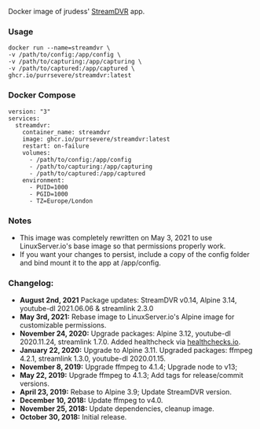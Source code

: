 Docker image of jrudess' [StreamDVR](https://github.com/jrudess/streamdvr) app.

### Usage
```
docker run --name=streamdvr \
-v /path/to/config:/app/config \
-v /path/to/capturing:/app/capturing \
-v /path/to/captured:/app/captured \
ghcr.io/purrsevere/streamdvr:latest
```

### Docker Compose
```
version: "3"
services:
  streamdvr:
    container_name: streamdvr
    image: ghcr.io/purrsevere/streamdvr:latest
    restart: on-failure
    volumes:
      - /path/to/config:/app/config
      - /path/to/capturing:/app/capturing
      - /path/to/captured:/app/captured
    environment:
      - PUID=1000
      - PGID=1000
      - TZ=Europe/London
```

### Notes
* This image was completely rewritten on May 3, 2021 to use LinuxServer.io's base image so that permissions properly work.
* If you want your changes to persist, include a copy of the config folder and bind mount it to the app at /app/config. 

### Changelog:
* **August 2nd, 2021** Package updates: StreamDVR v0.14, Alpine 3.14, youtube-dl 2021.06.06 & streamlink 2.3.0
* **May 3rd, 2021:** Rebase image to LinuxServer.io's Alpine image for customizable permissions.
* **November 24, 2020:** Upgrade packages: Alpine 3.12, youtube-dl 2020.11.24, streamlink 1.7.0. Added healthcheck via [healthchecks.io](https://healthchecks.io/).
* **January 22, 2020:** Upgrade to Alpine 3.11. Upgraded packages: ffmpeg 4.2.1, streamlink 1.3.0, youtube-dl 2020.01.15.
* **November 8, 2019:** Upgrade ffmpeg to 4.1.4; Upgrade node to v13;
* **May 22, 2019:** Upgrade ffmpeg to 4.1.3; Add tags for release/commit versions.
* **April 23, 2019:** Rebase to Alpine 3.9; Update StreamDVR version.
* **December 10, 2018:** Update ffmpeg to v4.0.
* **November 25, 2018:** Update dependencies, cleanup image.
* **October 30, 2018:** Initial release.
